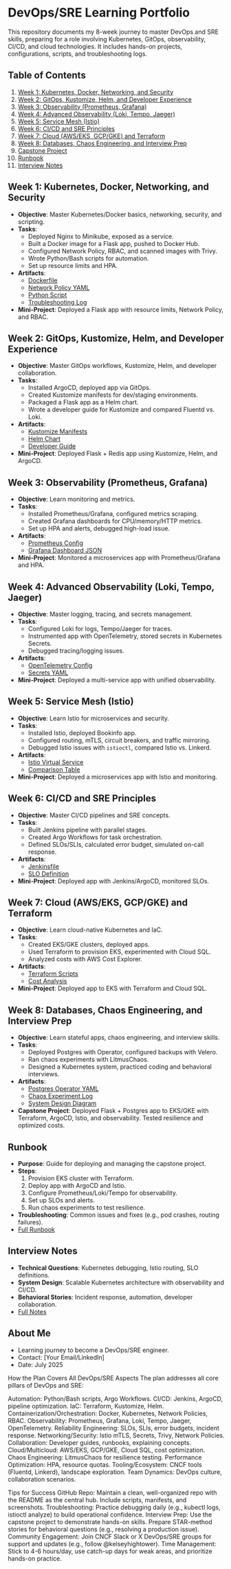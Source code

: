 # DevOps/SRE Learning Portfolio

This repository documents my 8-week journey to master DevOps and SRE skills, preparing for a role involving Kubernetes, GitOps, observability, CI/CD, and cloud technologies. It includes hands-on projects, configurations, scripts, and troubleshooting logs.

## Table of Contents
1. [Week 1: Kubernetes, Docker, Networking, and Security](#week-1)
2. [Week 2: GitOps, Kustomize, Helm, and Developer Experience](#week-2)
3. [Week 3: Observability (Prometheus, Grafana)](#week-3)
4. [Week 4: Advanced Observability (Loki, Tempo, Jaeger)](#week-4)
5. [Week 5: Service Mesh (Istio)](#week-5)
6. [Week 6: CI/CD and SRE Principles](#week-6)
7. [Week 7: Cloud (AWS/EKS, GCP/GKE) and Terraform](#week-7)
8. [Week 8: Databases, Chaos Engineering, and Interview Prep](#week-8)
9. [Capstone Project](#capstone-project)
10. [Runbook](#runbook)
11. [Interview Notes](#interview-notes)

## Week 1: Kubernetes, Docker, Networking, and Security
- **Objective**: Master Kubernetes/Docker basics, networking, security, and scripting.
- **Tasks**:
  - Deployed Nginx to Minikube, exposed as a service.
  - Built a Docker image for a Flask app, pushed to Docker Hub.
  - Configured Network Policy, RBAC, and scanned images with Trivy.
  - Wrote Python/Bash scripts for automation.
  - Set up resource limits and HPA.
- **Artifacts**:
  - [Dockerfile](./week1/Dockerfile)
  - [Network Policy YAML](./week1/network-policy.yaml)
  - [Python Script](./week1/k8s_query.py)
  - [Troubleshooting Log](./week1/troubleshooting.md)
- **Mini-Project**: Deployed a Flask app with resource limits, Network Policy, and RBAC.

## Week 2: GitOps, Kustomize, Helm, and Developer Experience
- **Objective**: Master GitOps workflows, Kustomize, Helm, and developer collaboration.
- **Tasks**:
  - Installed ArgoCD, deployed app via GitOps.
  - Created Kustomize manifests for dev/staging environments.
  - Packaged a Flask app as a Helm chart.
  - Wrote a developer guide for Kustomize and compared Fluentd vs. Loki.
- **Artifacts**:
  - [Kustomize Manifests](./week2/kustomize/)
  - [Helm Chart](./week2/helm/)
  - [Developer Guide](./week2/developer-guide.md)
- **Mini-Project**: Deployed Flask + Redis app using Kustomize, Helm, and ArgoCD.

## Week 3: Observability (Prometheus, Grafana)
- **Objective**: Learn monitoring and metrics.
- **Tasks**:
  - Installed Prometheus/Grafana, configured metrics scraping.
  - Created Grafana dashboards for CPU/memory/HTTP metrics.
  - Set up HPA and alerts, debugged high-load issue.
- **Artifacts**:
  - [Prometheus Config](./week3/prometheus.yml)
  - [Grafana Dashboard JSON](./week3/dashboard.json)
- **Mini-Project**: Monitored a microservices app with Prometheus/Grafana and HPA.

## Week 4: Advanced Observability (Loki, Tempo, Jaeger)
- **Objective**: Master logging, tracing, and secrets management.
- **Tasks**:
  - Configured Loki for logs, Tempo/Jaeger for traces.
  - Instrumented app with OpenTelemetry, stored secrets in Kubernetes Secrets.
  - Debugged tracing/logging issues.
- **Artifacts**:
  - [OpenTelemetry Config](./week4/otel-config.yaml)
  - [Secrets YAML](./week4/secrets.yaml)
- **Mini-Project**: Deployed a multi-service app with unified observability.

## Week 5: Service Mesh (Istio)
- **Objective**: Learn Istio for microservices and security.
- **Tasks**:
  - Installed Istio, deployed Bookinfo app.
  - Configured routing, mTLS, circuit breakers, and traffic mirroring.
  - Debugged Istio issues with `istioctl`, compared Istio vs. Linkerd.
- **Artifacts**:
  - [Istio Virtual Service](./week5/virtual-service.yaml)
  - [Comparison Table](./week5/istio-vs-linkerd.md)
- **Mini-Project**: Deployed a microservices app with Istio and monitoring.

## Week 6: CI/CD and SRE Principles
- **Objective**: Master CI/CD pipelines and SRE concepts.
- **Tasks**:
  - Built Jenkins pipeline with parallel stages.
  - Created Argo Workflows for task orchestration.
  - Defined SLOs/SLIs, calculated error budget, simulated on-call response.
- **Artifacts**:
  - [Jenkinsfile](./week6/Jenkinsfile)
  - [SLO Definition](./week6/slo.md)
- **Mini-Project**: Deployed app with Jenkins/ArgoCD, monitored SLOs.

## Week 7: Cloud (AWS/EKS, GCP/GKE) and Terraform
- **Objective**: Learn cloud-native Kubernetes and IaC.
- **Tasks**:
  - Created EKS/GKE clusters, deployed apps.
  - Used Terraform to provision EKS, experimented with Cloud SQL.
  - Analyzed costs with AWS Cost Explorer.
- **Artifacts**:
  - [Terraform Scripts](./week7/terraform/)
  - [Cost Analysis](./week7/cost-analysis.md)
- **Mini-Project**: Deployed app to EKS with Terraform and Cloud SQL.

## Week 8: Databases, Chaos Engineering, and Interview Prep
- **Objective**: Learn stateful apps, chaos engineering, and interview skills.
- **Tasks**:
  - Deployed Postgres with Operator, configured backups with Velero.
  - Ran chaos experiments with LitmusChaos.
  - Designed a Kubernetes system, practiced coding and behavioral interviews.
- **Artifacts**:
  - [Postgres Operator YAML](./week8/postgres.yaml)
  - [Chaos Experiment Log](./week8/chaos.md)
  - [System Design Diagram](./week8/design.png)
- **Capstone Project**: Deployed Flask + Postgres app to EKS/GKE with Terraform, ArgoCD, Istio, and observability. Tested resilience and optimized costs.

## Runbook
- **Purpose**: Guide for deploying and managing the capstone project.
- **Steps**:
  1. Provision EKS cluster with Terraform.
  2. Deploy app with ArgoCD and Istio.
  3. Configure Prometheus/Loki/Tempo for observability.
  4. Set up SLOs and alerts.
  5. Run chaos experiments to test resilience.
- **Troubleshooting**: Common issues and fixes (e.g., pod crashes, routing failures).
- [Full Runbook](./runbook.md)

## Interview Notes
- **Technical Questions**: Kubernetes debugging, Istio routing, SLO definitions.
- **System Design**: Scalable Kubernetes architecture with observability and CI/CD.
- **Behavioral Stories**: Incident response, automation, developer collaboration.
- [Full Notes](./interview-notes.md)

## About Me
- Learning journey to become a DevOps/SRE engineer.
- Contact: [Your Email/LinkedIn]
- Date: July 2025



How the Plan Covers All DevOps/SRE Aspects
The plan addresses all core pillars of DevOps and SRE:

Automation: Python/Bash scripts, Argo Workflows.
CI/CD: Jenkins, ArgoCD, pipeline optimization.
IaC: Terraform, Kustomize, Helm.
Containerization/Orchestration: Docker, Kubernetes, Network Policies, RBAC.
Observability: Prometheus, Grafana, Loki, Tempo, Jaeger, OpenTelemetry.
Reliability Engineering: SLOs, SLIs, error budgets, incident response.
Networking/Security: Istio mTLS, Secrets, Trivy, Network Policies.
Collaboration: Developer guides, runbooks, explaining concepts.
Cloud/Multicloud: AWS/EKS, GCP/GKE, Cloud SQL, cost optimization.
Chaos Engineering: LitmusChaos for resilience testing.
Performance Optimization: HPA, resource quotas.
Tooling/Ecosystem: CNCF tools (Fluentd, Linkerd), landscape exploration.
Team Dynamics: DevOps culture, collaboration scenarios.


Tips for Success
GitHub Repo: Maintain a clean, well-organized repo with the README as the central hub. Include scripts, manifests, and screenshots.
Troubleshooting: Practice debugging daily (e.g., kubectl logs, istioctl analyze) to build operational confidence.
Interview Prep: Use the capstone project to demonstrate hands-on skills. Prepare STAR-method stories for behavioral questions (e.g., resolving a production issue).
Community Engagement: Join CNCF Slack or X DevOps/SRE groups for support and updates (e.g., follow @kelseyhightower).
Time Management: Stick to 4-6 hours/day, use catch-up days for weak areas, and prioritize hands-on practice.